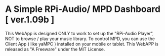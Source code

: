 # A Simple RPi-Audio/ MPD Dashboard [ ver.1.09b ]

This WebApp is designed ONLY to work to set up the "RPi-Audio Player", NOT to browse / play your music library. To control MPD, you can use the Client App ( like yaMPC ) installed on your mobile or tablet.
This WebAPP is released as "A Freeware" under the MIT License.
